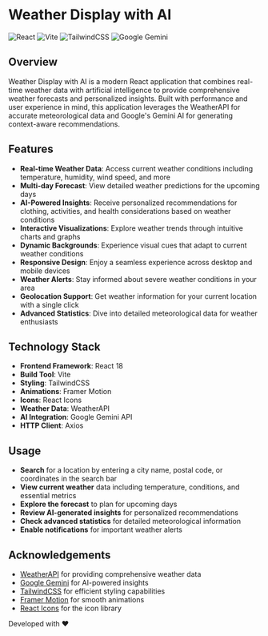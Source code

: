 # Weather Display with AI

![React](https://img.shields.io/badge/React-18.2.0-blue?style=flat-square&logo=react) ![Vite](https://img.shields.io/badge/Vite-5.0.8-646CFF?style=flat-square&logo=vite) ![TailwindCSS](https://img.shields.io/badge/TailwindCSS-3.3.6-38B2AC?style=flat-square&logo=tailwind-css) ![Google Gemini](https://img.shields.io/badge/Google%20Gemini-AI-green?style=flat-square&logo=google)

## Overview

Weather Display with AI is a modern React application that combines real-time weather data with artificial intelligence to provide comprehensive weather forecasts and personalized insights. Built with performance and user experience in mind, this application leverages the WeatherAPI for accurate meteorological data and Google's Gemini AI for generating context-aware recommendations.

## Features

- **Real-time Weather Data**: Access current weather conditions including temperature, humidity, wind speed, and more
- **Multi-day Forecast**: View detailed weather predictions for the upcoming days
- **AI-Powered Insights**: Receive personalized recommendations for clothing, activities, and health considerations based on weather conditions
- **Interactive Visualizations**: Explore weather trends through intuitive charts and graphs
- **Dynamic Backgrounds**: Experience visual cues that adapt to current weather conditions
- **Responsive Design**: Enjoy a seamless experience across desktop and mobile devices
- **Weather Alerts**: Stay informed about severe weather conditions in your area
- **Geolocation Support**: Get weather information for your current location with a single click
- **Advanced Statistics**: Dive into detailed meteorological data for weather enthusiasts

## Technology Stack

- **Frontend Framework**: React 18
- **Build Tool**: Vite
- **Styling**: TailwindCSS
- **Animations**: Framer Motion
- **Icons**: React Icons
- **Weather Data**: WeatherAPI
- **AI Integration**: Google Gemini API
- **HTTP Client**: Axios

## Usage

- **Search** for a location by entering a city name, postal code, or coordinates in the search bar  
- **View current weather** data including temperature, conditions, and essential metrics  
- **Explore the forecast** to plan for upcoming days  
- **Review AI-generated insights** for personalized recommendations  
- **Check advanced statistics** for detailed meteorological information  
- **Enable notifications** for important weather alerts  

## Acknowledgements

- [WeatherAPI](https://www.weatherapi.com/) for providing comprehensive weather data  
- [Google Gemini](https://deepmind.google/technologies/gemini/) for AI-powered insights  
- [TailwindCSS](https://tailwindcss.com/) for efficient styling capabilities  
- [Framer Motion](https://www.framer.com/motion/) for smooth animations  
- [React Icons](https://react-icons.github.io/react-icons/) for the icon library

Developed with ❤️
